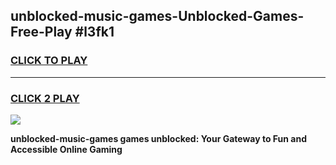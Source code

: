 
## unblocked-music-games-Unblocked-Games-Free-Play #l3fk1
<h3>
<a href="https://us.freeplayer.one?title=unblocked-music-games&ref=9M">CLICK TO PLAY</a></h3>
<hr>

<h3>
<a href="https://us.freeplayer.one?title=unblocked-music-games&ref=9M">CLICK 2 PLAY</a>
  
</h3>

<a href="https://us.freeplayer.one?title=unblocked-music-games&ref=9M"><img src="https://clearcache.store/games.png"></a>


**unblocked-music-games games unblocked: Your Gateway to Fun and Accessible Online Gaming**
